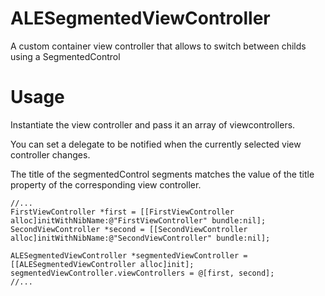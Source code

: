 ALESegmentedViewController
==========================

A custom container view controller that allows to switch between childs using a SegmentedControl

Usage
==========================
Instantiate the view controller and pass it an array of viewcontrollers.

You can set a delegate to be notified when the currently selected view controller changes.

The title of the segmentedControl segments matches the value of the title property of the corresponding view controller.

	//...
    FirstViewController *first = [[FirstViewController alloc]initWithNibName:@"FirstViewController" bundle:nil];
    SecondViewController *second = [[SecondViewController alloc]initWithNibName:@"SecondViewController" bundle:nil];
    
    ALESegmentedViewController *segmentedViewController = [[ALESegmentedViewController alloc]init];
    segmentedViewController.viewControllers = @[first, second];
    //...

